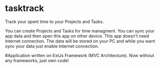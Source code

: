 tasktrack
=========

Track your spent time to your Projects and Tasks.

You can create Projects and Tasks for time managment.
You can sync your app data and then open this app on
other device. This app doesn't need Internet connection.
The data will be stored on your PC and while you want
sync your data just enable Internet connection.

#Application written on ExtJs Framework (MVC Architecture).
Now without any frameworks, just own code!